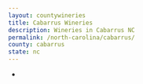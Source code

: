 ```yaml
---
layout: countywineries
title: Cabarrus Wineries
description: Wineries in Cabarrus NC
permalink: /north-carolina/cabarrus/
county: cabarrus
state: nc
---
```

-

